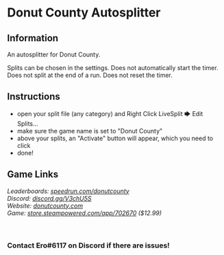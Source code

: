 # Donut County Autosplitter
## Information
An autosplitter for Donut County.

Splits can be chosen in the settings. Does not automatically start the timer. Does not split at the end of a run. Does not reset the timer.
## Instructions
* open your split file (any category) and Right Click LiveSplit 🡆 Edit Splits...
* make sure the game name is set to "Donut County"
* above your splits, an "Activate" button will appear, which you need to click
* done!
## Game Links
*Leaderboards: [speedrun.com/donutcounty](https://speedrun.com/donutcounty)*  
*Discord: [discord.gg/V3chU5S](https://discord.gg/V3chU5S)*  
*Website: [donutcounty.com](http://donutcounty.com/)*  
*Game: [store.steampowered.com/app/702670](https://s.team/a/702670) ($12.99)*
​  
​  
​
### Contact Ero#6117 on Discord if there are issues!
